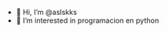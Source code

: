 - 👋 Hi, I’m @aslskks
- 👀 I’m interested in programacion en python

<!---
aslskks/aslskks is a ✨ special ✨ repository because its `README.md` (this file) appears on your GitHub profile.
You can click the Preview link to take a look at your changes.
--->
